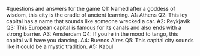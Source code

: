 #questions and answers for the game
Q1: Named after a goddess of wisdom, this city is the cradle of ancient learning.
A1: Athens
Q2: This icy capital has a name that sounds like someone wrecked a car.
A2: Reykjavik
Q3: This European capital is famous for its canals and also ends with a strong barrier.
A3: Amsterdam
Q4: If you’re in the mood to tango, this capital will have you dancing.
A4: Buenos Aires
Q5: This capital city sounds like it could be a mystic tradition.
A5: Kabul